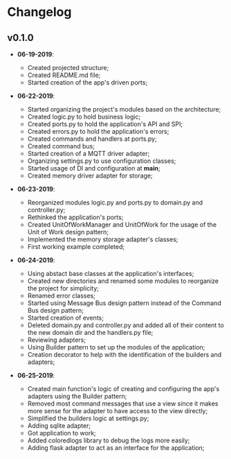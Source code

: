 Changelog
=========

## v0.1.0

* __06-19-2019__:
	* Created projected structure;
	* Created README.md file;
	* Started creation of the app's driven ports;

* __06-22-2019__:
	* Started organizing the project's modules based on the architecture;
	* Created logic.py to hold business logic;
	* Created ports.py to hold the application's API and SPI;
	* Created errors.py to hold the application's errors;
	* Created commands and handlers at ports.py;
	* Created command bus;
	* Started creation of a MQTT driver adapter;
	* Organizing settings.py to use configuration classes;
	* Started usage of DI and configuration at __main__;
	* Created memory driver adapter for storage;

* __06-23-2019__:
	* Reorganized modules logic.py and ports.py to domain.py and controller.py;
	* Rethinked the application's ports;
	* Created UnitOfWorkManager and UnitOfWork for the usage of the Unit of Work design pattern;
	* Implemented the memory storage adapter's classes;
 	* First working example completed;

* __06-24-2019__:
	* Using abstact base classes at the application's interfaces;
	* Created new directories and renamed some modules to reorganize the project for simplicity;
	* Renamed error classes;
	* Started using Message Bus design pattern instead of the Command Bus design pattern;
	* Started creation of events;
	* Deleted domain.py and controller.py and added all of their content to the new domain dir and the handlers.py file;
	* Reviewing adapters;
	* Using Builder pattern to set up the modules of the application;
	* Creation decorator to help with the identification of the builders and adapters;

* __06-25-2019__:
	* Created main function's logic of creating and configuring the app's adapters using the Builder pattern; 
	* Removed most command messages that use a view since it makes more sense for the adapter to have access to the view directly;
	* Simplified the builders logic at settings.py;
	* Adding sqlite adapter;
	* Got application to work;
	* Added coloredlogs library to debug the logs more easily;
	* Adding flask adapter to act as an interface for the application;
